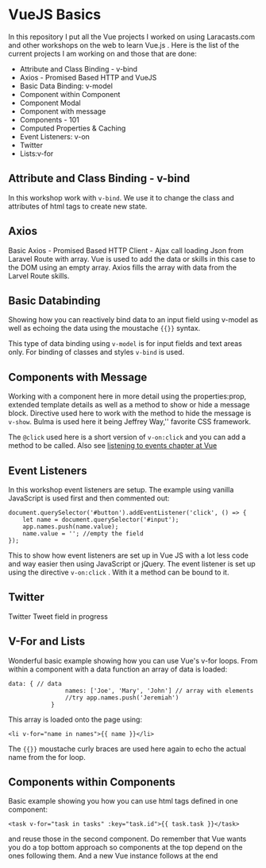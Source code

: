 # VueJS Basics

In this repository I put all the Vue projects I worked on using Laracasts.com and other workshops on the web to learn Vue.js .  Here is the list of the current projects I am working on and those that are done:

- Attribute and Class Binding - v-bind
- Axios - Promised Based HTTP and VueJS
- Basic Data Binding: v-model
- Component within Component
- Component Modal
- Component with message
- Components - 101
- Computed Properties & Caching
- Event Listeners: v-on
- Twitter
- Lists:v-for

## Attribute and Class Binding - v-bind
In this workshop work with ```v-bind```. We use it to change the class and attributes of html tags to create new state.

## Axios
Basic Axios - Promised Based HTTP Client - Ajax call loading Json from Laravel Route with array. Vue is used to add the data or skills in this case to the DOM using an empty array. Axios fills the array with data from the Larvel Route skills.

## Basic Databinding
Showing how you can reactively bind data to an input field using v-model as well as echoing the data using the moustache ```{{}}``` syntax.

This type of data binding using ```v-model``` is for input fields and text areas only. For binding of classes and styles ```v-bind``` is used.

## Components with Message
Working with a component here in more detail using the properties:prop, extended template details as well as a method to show or hide a message block. Directive used here to work with the method to hide the message is ```v-show```. Bulma is used here it being Jeffrey Way,'' favorite CSS framework.

The `@click` used here is  a short version of `v-on:click` and you can add a method to be called. Also see [listening to events chapter at Vue](https://vuejs.org/v2/guide/events.html#Listening-to-Events)

## Event Listeners
In this workshop event listeners are setup. The example using vanilla JavaScript is used first and then commented out:
```
document.querySelector('#button').addEventListener('click', () => {
	let name = document.querySelector('#input');
	app.names.push(name.value);
	name.value = ''; //empty the field
});
```
This to show how event listeners are set up in Vue JS with a lot less code and way easier then using JavaScript or jQuery. The event listener is set up using the directive ```v-on:click``` . With it a method can be bound to it.

## Twitter

Twitter Tweet field in progress

## V-For and Lists
Wonderful basic example showing how you can use Vue's v-for loops. From within a component with a data function an array of data is loaded:
```
data: { // data
                names: ['Joe', 'Mary', 'John'] // array with elements
                //try app.names.push('Jeremiah')
            }
```
This array is loaded onto the page using:
```
<li v-for="name in names">{{ name }}</li>
```
The `{{}}` moustache curly braces are used here again to echo the actual name from the for loop.

## Components within Components
Basic example showing you how you can use html tags defined in one component:
```
<task v-for="task in tasks" :key="task.id">{{ task.task }}</task>
```
and reuse those in the second component. Do remember that Vue wants you do a top bottom approach so components at the top depend on the ones following them. And a new Vue instance follows at the end

